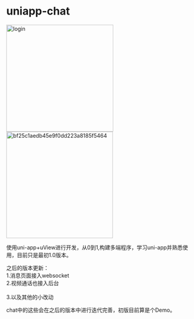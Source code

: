# uniapp-chat
<img width="282" alt="login" src="https://user-images.githubusercontent.com/40413892/176952918-4cd0188e-68a7-4368-964d-48a195df3755.png">           <img width="281" alt="bf25c1aedb45e9f0dd223a8185f5464" src="https://user-images.githubusercontent.com/40413892/176951651-f31f29b2-afdc-427c-87f9-c4d6590906c6.png">

使用uni-app+uView进行开发，从0到1,构建多端程序，学习uni-app并熟悉使用，目前只是最初1.0版本。

之后的版本更新：<br>
1.消息页面接入websocket<br>
2.视频通话也接入后台<br>   
3.以及其他的小改动<br> 

chat中的这些会在之后的版本中进行迭代完善，初版目前算是个Demo。
